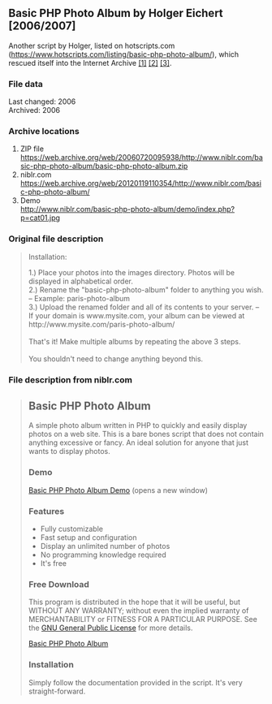 ##  Basic PHP Photo Album by Holger Eichert [2006/2007]

Another script by Holger, listed on hotscripts<span>.</span>com (https://www.hotscripts.com/listing/basic-php-photo-album/), which rescued itself into the Internet Archive [\[1\]](https://web.archive.org/web/20060720095938/http://www.niblr.com/basic-php-photo-album/basic-php-photo-album.zip) [\[2\]](https://web.archive.org/web/20120119110354/http://www.niblr.com/basic-php-photo-album/) [\[3\]](http://www.niblr.com/basic-php-photo-album/demo/index.php?p=cat01.jpg).

### File data
Last changed: 2006<br>
Archived: 2006

### Archive locations
 1. ZIP file<br> https://web.archive.org/web/20060720095938/http://www.niblr.com/basic-php-photo-album/basic-php-photo-album.zip
 2. niblr<span>.</span>com<br> https://web.archive.org/web/20120119110354/http://www.niblr.com/basic-php-photo-album/
 3. Demo<br>
 http://www.niblr.com/basic-php-photo-album/demo/index.php?p=cat01.jpg

### Original file description

>Installation:
>
 >1.) Place your photos into the images directory. Photos will be displayed in alphabetical order.<br>
 2.) Rename the "basic-php-photo-album" folder to anything you wish. – Example: paris-photo-album<br>
3.) Upload the renamed folder and all of its contents to your server.
 – If your domain is www<span>.</span>mysite<span>.</span>com, your album can be viewed at http<span>:</span>//www<span>.</span>mysite<span>.</span>com/paris-photo-album/<br><br>
That's it! Make multiple albums by repeating the above 3 steps.
<br><br>You shouldn't need to change anything beyond this.

### File description from niblr<span>.</span>com

>## Basic PHP Photo Album
>
>A simple photo album written in PHP to quickly and easily display photos on a web site. This is a bare bones script that does not contain anything excessive or fancy. An ideal solution for anyone that just wants to display photos.
>
>### Demo
>
>[Basic PHP Photo Album Demo](https://web.archive.org/web/20070717235211/http://www.niblr.com/basic-php-photo-album/demo/index.php?p=cat01.jpg)  (opens a new window)
>
>### Features
>
>-   Fully customizable
>-   Fast setup and configuration
>-   Display an unlimited number of photos
>-   No programming knowledge required
>-   It's free
>
>### Free Download
>
>This program is distributed in the hope that it will be useful, but WITHOUT ANY WARRANTY; without even the implied warranty of MERCHANTABILITY or FITNESS FOR A PARTICULAR PURPOSE. See the  [GNU General Public License](http://www.gnu.org/copyleft/gpl.html)  for more details.
>
>[Basic PHP Photo Album](https://web.archive.org/web/20060720095938/http://www.niblr.com/basic-php-photo-album/basic-php-photo-album.zip)
>
>### Installation
>
>Simply follow the documentation provided in the script. It's very straight-forward.
